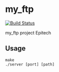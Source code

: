 # my_ftp
[![Build Status](https://travis-ci.org/AEnguerrand/my_ftp.svg?branch=master)](https://travis-ci.org/AEnguerrand/my_ftp)

my_ftp project Epitech

## Usage
```
make
./server [port] [path]
```
